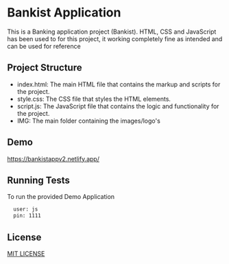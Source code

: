 
# Bankist Application

This is a Banking application project (Bankist). HTML, CSS and JavaScript has been used to for this project, it working completely fine as intended and can be used for reference


## Project Structure
* index.html: The main HTML file that contains the markup and scripts for the project.
* style.css: The CSS file that styles the HTML elements.
* script.js: The JavaScript file that contains the logic and functionality for the project.
* IMG: The main folder containing the images/logo's


## Demo

https://bankistappv2.netlify.app/


## Running Tests

To run the provided Demo Application

```bash
  user: js
  pin: 1111
```

## License
[MIT LICENSE](LICENSE)
